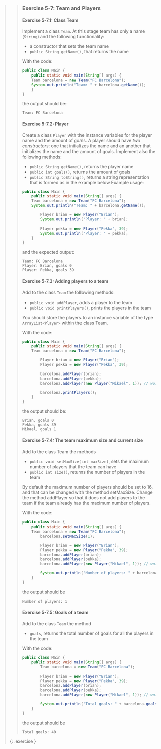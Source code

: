 >> ### Exercise 5-7: Team and Players
>>
>> #### Exercise 5-7.1: Class Team
>>
>> Implement a class `Team`. At this stage team has only a name (`String`) and the following functionality:
>>
>> * a constructor that sets the team name
>> * `public String getName()`, that returns the name
>>
>> With the code:
>>
>>```java
>> public class Main {
>>     public static void main(String[] args) {
>>     Team barcelona = new Team("FC Barcelona");
>>     System.out.println("Team: " + barcelona.getName());
>>     }
>> }
>>```
>>
>> the output should be::
>>
>>```output
>> Team: FC Barcelona
>>```
>>
>> #### Exercise 5-7.2: Player
>> 
>> Create a class `Player` with the instance variables for the player name and the amount of goals. A player should have *two constructors*: one that initializes the name and an another that initializes the name and the amount of goals. Implement also the following methods:
>>
>> * `public String getName()`, returns the player name
>> * `public int goals()`, returns the amount of goals
>> * `public String toString()`, returns a string representation that is formed as in the example below
>> Example usage:
>>
>>```java
>> public class Main {
>>     public static void main(String[] args) {
>>     Team barcelona = new Team("FC Barcelona");
>>     System.out.println("Team: " + barcelona.getName());
>>
>>         Player brian = new Player("Brian");
>>         System.out.println("Player: " + brian);
>>
>>         Player pekka = new Player("Pekka", 39);
>>         System.out.println("Player: " + pekka);
>>     }
>> }
>>```
>>
>> and the expected output:
>>
>>```output
>> Team: FC Barcelona
>> Player: Brian, goals 0
>> Player: Pekka, goals 39
>>```
>>
>> #### Exercise 5-7.3: Adding players to a team
>>
>> Add to the class `Team` the following methods:
>>
>> * `public void addPlayer`, adds a player to the team
>> * `public void printPlayers()`, prints the players in the team
>>
>> You should store the players to an instance variable of the type `ArrayList<Player>` within the class Team.
>>
>> With the code:
>>
>>```java
>> public class Main {
>>     public static void main(String[] args) {
>>     Team barcelona = new Team("FC Barcelona");
>>
>>         Player brian = new Player("Brian");
>>         Player pekka = new Player("Pekka", 39);
>>
>>         barcelona.addPlayer(brian);
>>         barcelona.addPlayer(pekka);
>>         barcelona.addPlayer(new Player("Mikael", 1)); // works similarly as the above
>>
>>         barcelona.printPlayers();
>>     }
>> }
>>```
>>
>> the output should be:
>>
>>```output
>> Brian, goals 0
>> Pekka, goals 39
>> Mikael, goals 1
>>```
>>
>> #### Exercise 5-7.4: The team maximum size and current size
>>
>> Add to the class Team the methods
>>
>> * `public void setMaxSize(int maxSize)`, sets the maximum number of players that the team can have
>> * `public int size()`, returns the number of players in the team
>>
>> By default the maximum number of players should be set to 16, and that can be changed with the method setMaxSize. Change the method addPlayer so that it does not add players to the team if the team already has the maximum number of players.
>>
>> With the code:
>>
>>```java
>> public class Main {
>>     public static void main(String[] args) {
>>     Team barcelona = new Team("FC Barcelona");
>>         barcelona.setMaxSize(1);
>>
>>         Player brian = new Player("Brian");
>>         Player pekka = new Player("Pekka", 39);
>>         barcelona.addPlayer(brian);
>>         barcelona.addPlayer(pekka);
>>         barcelona.addPlayer(new Player("Mikael", 1)); // works similarly as the above
>>
>>         System.out.println("Number of players: " + barcelona.size());
>>     }
>> }
>>```
>> the output should be
>>
>>```output
>> Number of players: 1
>>```
>>
>> #### Exercise 5-7.5: Goals of a team
>> Add to the class `Team` the method
>>
>> * `goals`, returns the total number of goals for all the players in the team
>>
>> With the code:
>>
>>```java
>> public class Main {
>>     public static void main(String[] args) {
>>         Team barcelona = new Team("FC Barcelona");
>>
>>         Player brian = new Player("Brian");
>>         Player pekka = new Player("Pekka", 39);
>>         barcelona.addPlayer(brian);
>>         barcelona.addPlayer(pekka);
>>         barcelona.addPlayer(new Player("Mikael", 1)); // works similarly as the above
>>
>>         System.out.println("Total goals: " + barcelona.goals());
>>     }
>> }
>>```
>>
>> the output should be
>>
>>```output
>> Total goals: 40
>>```
>>
>{: .exercise }